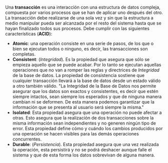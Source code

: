 Una **transacción** es una interacción con una estructura de datos compleja, compuesta por varios procesos que se han de aplicar uno después del otro. La transacción debe realizarse de una sola vez y sin que la estructura a medio manipular pueda ser alcanzada por el resto del sistema hasta que se hayan finalizado todos sus procesos. Debe cumplir con las siguientes características (**ACID**):
- **Atomic**: una operación consiste en una serie de pasos, de los que o bien se ejecutan todos o ninguno, es decir, las transacciones son completas.
- **Consistent**: (_Integridad_). Es la propiedad que asegura que sólo se empieza aquello que se puede acabar. Por lo tanto se ejecutan aquellas operaciones que no van a romper las reglas y directrices de _Integridad_ de la base de datos. La propiedad de consistencia sostiene que cualquier transacción llevará a la base de datos desde un estado válido a otro también válido. "La Integridad de la Base de Datos nos permite asegurar que los datos son exactos y consistentes, es decir que estén siempre intactos, sean siempre los esperados y que de ninguna manera cambian ni se deformen. De esta manera podemos garantizar que la información que se presenta al usuario será siempre la misma."
- **Isolated**: Esta propiedad asegura que una operación no puede afectar a otras. Esto asegura que la realización de dos transacciones sobre la misma información sean independientes y no generen ningún tipo de error. Esta propiedad define cómo y cuándo los cambios producidos por una operación se hacen visibles para las demás operaciones concurrentes.
- **Durable**:  (_Persistencia_). Esta propiedad asegura que una vez realizada la operación, esta persistirá y no se podrá deshacer aunque falle el sistema y que de esta forma los datos sobrevivan de alguna manera.
